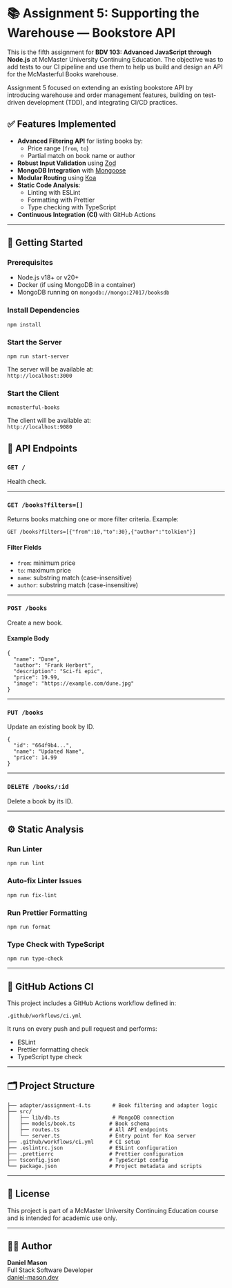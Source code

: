 # 📚 Assignment 5: Supporting the Warehouse — Bookstore API

This is the fifth assignment for **BDV 103: Advanced JavaScript through Node.js** at McMaster University Continuing Education. The objective was to add tests to our CI pipeline and use them to help us build and design an API for the McMasterful Books warehouse.

Assignment 5 focused on extending an existing bookstore API by introducing warehouse and order management features, building on test-driven development (TDD), and integrating CI/CD practices.

## ✅ Features Implemented

- **Advanced Filtering API** for listing books by:
  - Price range (`from`, `to`)
  - Partial match on book name or author
- **Robust Input Validation** using [Zod](https://github.com/colinhacks/zod)
- **MongoDB Integration** with [Mongoose](https://mongoosejs.com/)
- **Modular Routing** using [Koa](https://koajs.com/)
- **Static Code Analysis**:
  - Linting with ESLint
  - Formatting with Prettier
  - Type checking with TypeScript
- **Continuous Integration (CI)** with GitHub Actions

---

## 🚀 Getting Started

### Prerequisites

- Node.js v18+ or v20+
- Docker (if using MongoDB in a container)
- MongoDB running on `mongodb://mongo:27017/booksdb`

### Install Dependencies

```
npm install
```

### Start the Server

```
npm run start-server
```

The server will be available at:  
`http://localhost:3000`

### Start the Client

```
mcmasterful-books
```

The client will be available at:  
`http://localhost:9080`


## 🧪 API Endpoints

### `GET /`

Health check.

---

### `GET /books?filters=[]`

Returns books matching one or more filter criteria. Example:

```
GET /books?filters=[{"from":10,"to":30},{"author":"tolkien"}]
```

#### Filter Fields

- `from`: minimum price  
- `to`: maximum price  
- `name`: substring match (case-insensitive)  
- `author`: substring match (case-insensitive)

---

### `POST /books`

Create a new book.

#### Example Body

```
{
  "name": "Dune",
  "author": "Frank Herbert",
  "description": "Sci-fi epic",
  "price": 19.99,
  "image": "https://example.com/dune.jpg"
}
```

---

### `PUT /books`

Update an existing book by ID.

```
{
  "id": "664f9b4...",
  "name": "Updated Name",
  "price": 14.99
}
```

---

### `DELETE /books/:id`

Delete a book by its ID.

---

## ⚙️ Static Analysis

### Run Linter

```
npm run lint
```

### Auto-fix Linter Issues

```
npm run fix-lint
```

### Run Prettier Formatting

```
npm run format
```

### Type Check with TypeScript

```
npm run type-check
```

---

## 🧪 GitHub Actions CI

This project includes a GitHub Actions workflow defined in:

```
.github/workflows/ci.yml
```

It runs on every push and pull request and performs:

- ESLint
- Prettier formatting check
- TypeScript type check

---

## 🗂️ Project Structure

```
├── adapter/assignment-4.ts       # Book filtering and adapter logic
├── src/
│   ├── lib/db.ts                 # MongoDB connection
│   ├── models/book.ts           # Book schema
│   ├── routes.ts                # All API endpoints
│   └── server.ts                # Entry point for Koa server
├── .github/workflows/ci.yml     # CI setup
├── .eslintrc.json               # ESLint configuration
├── .prettierrc                  # Prettier configuration
├── tsconfig.json                # TypeScript config
└── package.json                 # Project metadata and scripts
```

---

## 📄 License

This project is part of a McMaster University Continuing Education course and is intended for academic use only.

---

## 👨‍💻 Author

**Daniel Mason**  
Full Stack Software Developer  
[daniel-mason.dev](https://daniel-mason.dev)